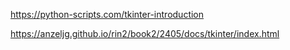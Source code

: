 

https://python-scripts.com/tkinter-introduction

https://anzeljg.github.io/rin2/book2/2405/docs/tkinter/index.html